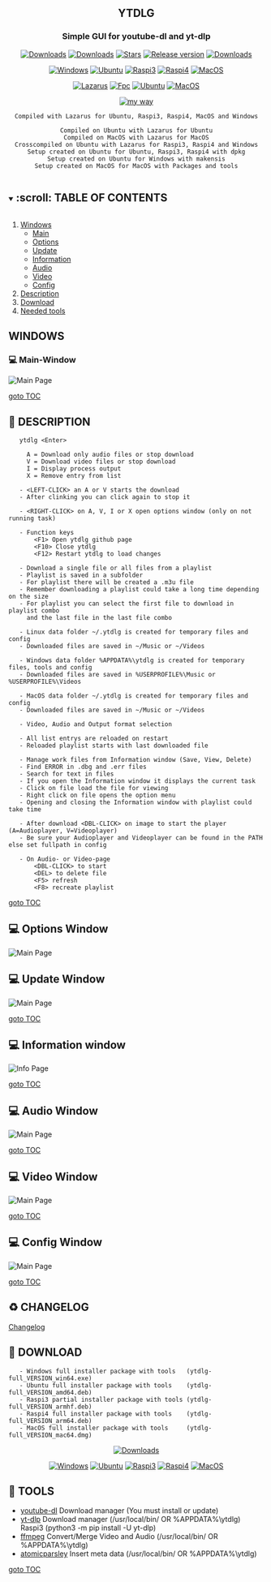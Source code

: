 <div align="center">

## YTDLG

### Simple GUI for youtube-dl and yt-dlp

[![Downloads](https://img.shields.io/github/last-commit/unattended-ch/ytdlg?style=for-the-badge&color=green)](https://github.com/unattended-ch/ytdlg/releases/latest)
[![Downloads](https://img.shields.io/github/license/unattended-ch/ytdlg?style=for-the-badge&color=darkgreen)](https://github.com/unattended-ch/ytdlg/releases/latest)
[![Stars](https://img.shields.io/github/stars/unattended-ch/ytdlg?style=for-the-badge&color=orange)](https://github.com/unattended-ch/ytdlg/stargazers)
[![Release version](https://img.shields.io/github/v/release/unattended-ch/ytdlg?label=&style=for-the-badge)](https://github.com/unattended-ch/ytdlg/releases/latest)
[![Downloads](https://img.shields.io/github/downloads/unattended-ch/ytdlg/total?style=for-the-badge&color=blue)](https://github.com/unattended-ch/ytdlg/releases/latest)

[![Windows](https://img.shields.io/badge/-Windows_x64-blue.svg?style=for-the-badge&logo=windows)](https://github.com/unattended-ch/ytdlg/releases/latest/download/ytdlg-full_0.0.0.34_win64.exe)
[![Ubuntu](https://img.shields.io/badge/-Ubuntu_x64-brightgreen.svg?style=for-the-badge&logo=linux)](https://github.com/unattended-ch/ytdlg/releases/latest/download/ytdlg-full_0.0.0.34_amd64.deb)
[![Raspi3](https://img.shields.io/badge/-Raspi_ARMHF-maroon.svg?style=for-the-badge&logo=linux)](https://github.com/unattended-ch/ytdlg/releases/latest/download/ytdlg-full_0.0.0.34_armhf.deb)
[![Raspi4](https://img.shields.io/badge/-Raspi_ARM64-orange.svg?style=for-the-badge&logo=linux)](https://github.com/unattended-ch/ytdlg/releases/latest/download/ytdlg-full_0.0.0.34_arm64.deb)
[![MacOS](https://img.shields.io/badge/-MacOS_x64-lightblue.svg?style=for-the-badge&logo=apple)](https://github.com/unattended-ch/ytdlg/releases/latest/download/ytdlg-full_0.0.0.34_mac64.dmg)

[![Lazarus](https://img.shields.io/badge/-Lazarus_2.2.4-yellow.svg?style=for-the-badge)](https://sourceforge.net/projects/lazarus/files/Lazarus%20Linux%20amd64%20DEB/Lazarus%202.2.4/)
[![Fpc](https://img.shields.io/badge/-FPC_3.2.2-yellow.svg?style=for-the-badge)](https://www.freepascal.org/download.html)
[![Ubuntu](https://img.shields.io/badge/-Ubuntu_20.04-yellow.svg?style=for-the-badge)](https://releases.ubuntu.com/focal/)
[![MacOS](https://img.shields.io/badge/-MacOS_10.13-yellow.svg?style=for-the-badge)](https://de.wikipedia.org/wiki/MacOS)

[![my way](https://img.shields.io/badge/-vide_alios_et_bene_quod_opus_est_cogitare-navy.svg?style=for-the-badge)](https://www.google.ch/search?q="vide+alios+et+bene+quod+opus+est+cogitare"%2B+translate)<br>


    Compiled with Lazarus for Ubuntu, Raspi3, Raspi4, MacOS and Windows

    Compiled on Ubuntu with Lazarus for Ubuntu
    Compiled on MacOS with Lazarus for MacOS
    Crosscompiled on Ubuntu with Lazarus for Raspi3, Raspi4 and Windows
    Setup created on Ubuntu for Ubuntu, Raspi3, Raspi4 with dpkg
    Setup created on Ubuntu for Windows with makensis
    Setup created on MacOS for MacOS with Packages and tools

</div>

<a name="toc"></a>
<!-- TABLE OF CONTENTS -->
<details open="open">
  <summary><h2 style="display: inline-block">:scroll: TABLE OF CONTENTS</h2></summary>
  <ol>
    <li><a href="#windows">Windows</a>
      <ul>
      <li><a href="#mainwindow">Main</a></li>
      <li><a href="#optionswindows">Options</a></li>
      <li><a href="#updatewindows">Update</a></li>
      <li><a href="#informationwindows">Information</a></li>
      <li><a href="#audiowindows">Audio</a></li>
      <li><a href="#videowindows">Video</a></li>
      <li><a href="#configwindows">Config</a></li>
      </ul>
    </li>
    <li><a href="#descriptions">Description</a></li>
    <li><a href="#downloads">Download</a></li>
    <li><a href="#neededtools">Needed tools</a></li>
  </ol>
</details>

<a name="windows"></a>
## WINDOWS
<a name="mainwindow"></a>
### :computer: Main-Window
![Main Page](/res/main-window.png)

   [goto TOC](#toc)

<a name="descriptions"></a>
## :scroll: DESCRIPTION

       ytdlg <Enter>

         A = Download only audio files or stop download
         V = Download video files or stop download
         I = Display process output
         X = Remove entry from list

       - <LEFT-CLICK> an A or V starts the download
       - After clinking you can click again to stop it

       - <RIGHT-CLICK> on A, V, I or X open options window (only on not running task)

       - Function keys
           <F1> Open ytdlg github page
           <F10> Close ytdlg
           <F12> Restart ytdlg to load changes

       - Download a single file or all files from a playlist
       - Playlist is saved in a subfolder
       - For playlist there will be created a .m3u file
       - Remember downloading a playlist could take a long time depending on the size
       - For playlist you can select the first file to download in playlist combo
         and the last file in the last file combo

       - Linux data folder ~/.ytdlg is created for temporary files and config
       - Downloaded files are saved in ~/Music or ~/Videos

       - Windows data folder %APPDATA%\ytdlg is created for temporary files, tools and config
       - Downloaded files are saved in %USERPROFILE%\Music or %USERPROFILE%\Videos

       - MacOS data folder ~/.ytdlg is created for temporary files and config
       - Downloaded files are saved in ~/Music or ~/Videos

       - Video, Audio and Output format selection

       - All list entrys are reloaded on restart
       - Reloaded playlist starts with last downloaded file

       - Manage work files from Information window (Save, View, Delete)
       - Find ERROR in .dbg and .err files
       - Search for text in files
       - If you open the Information window it displays the current task
       - Click on file load the file for viewing
       - Right click on file opens the option menu
       - Opening and closing the Information window with playlist could take time

       - After download <DBL-CLICK> on image to start the player (A=Audioplayer, V=Videoplayer)
       - Be sure your Audioplayer and Videoplayer can be found in the PATH else set fullpath in config

       - On Audio- or Video-page
           <DBL-CLICK> to start
           <DEL> to delete file
           <F5> refresh
           <F8> recreate playlist

   [goto TOC](#toc)

<a name="optionswindows"></a>
## :computer: Options Window
![Main Page](/res/options-window.png)


<a name="updatewindows"></a>
## :computer: Update Window
![Main Page](/res/update-window.png)

   [goto TOC](#toc)

<a name="informationwindows"></a>
## :computer: Information window
![Info Page](/res/info-window.png)

   [goto TOC](#toc)

<a name="audiowindows"></a>
## :computer: Audio Window
![Main Page](/res/audio-window.png)

   [goto TOC](#toc)

<a name="videowindows"></a>
## :computer: Video Window
![Main Page](/res/video-window.png)

   [goto TOC](#toc)

<a name="configwindows"></a>
## :computer: Config Window
![Main Page](/res/config-window.png)

   [goto TOC](#toc)

<a name="change"></a>
## :recycle: CHANGELOG
[Changelog](/CHANGELOG)


<a name="downloads"></a>
## :dvd: DOWNLOAD

       - Windows full installer package with tools   (ytdlg-full_VERSION_win64.exe)
       - Ubuntu full installer package with tools    (ytdlg-full_VERSION_amd64.deb)
       - Raspi3 partial installer package with tools (ytdlg-full_VERSION_armhf.deb)
       - Raspi4 full installer package with tools    (ytdlg-full_VERSION_arm64.deb)
       - MacOS full installer package with tools     (ytdlg-full_VERSION_mac64.dmg)

<div align="center">

[![Downloads](https://img.shields.io/github/downloads/unattended-ch/ytdlg/v0.0.0.34/total?style=for-the-badge&color=blue)](https://github.com/unattended-ch/ytdlg/releases/latest)

[![Windows](https://img.shields.io/badge/-Windows_x64-blue.svg?style=for-the-badge&logo=windows)](https://github.com/unattended-ch/ytdlg/releases/latest/download/ytdlg-full_0.0.0.34_win64.exe)
[![Ubuntu](https://img.shields.io/badge/-Ubuntu_x64-brightgreen.svg?style=for-the-badge&logo=linux)](https://github.com/unattended-ch/ytdlg/releases/latest/download/ytdlg-full_0.0.0.34_amd64.deb)
[![Raspi3](https://img.shields.io/badge/-Raspi_ARMHF-maroon.svg?style=for-the-badge&logo=linux)](https://github.com/unattended-ch/ytdlg/releases/latest/download/ytdlg-full_0.0.0.34_armhf.deb)
[![Raspi4](https://img.shields.io/badge/-Raspi_ARM64-orange.svg?style=for-the-badge&logo=linux)](https://github.com/unattended-ch/ytdlg/releases/latest/download/ytdlg-full_0.0.0.34_arm64.deb)
[![MacOS](https://img.shields.io/badge/-MacOS_x64-lightblue.svg?style=for-the-badge&logo=apple)](https://github.com/unattended-ch/ytdlg/releases/latest/download/ytdlg-full_0.0.0.34_mac64.dmg)

</div>

<a name="neededtools"></a>
## :hammer: TOOLS

-   [  youtube-dl][youtube-dl] Download manager (You must install or update)
-   [  yt-dlp][yt-dlp] Download manager (/usr/local/bin/ OR %APPDATA%\ytdlg)  Raspi3 (python3 -m pip install -U yt-dlp)
-   [  ffmpeg][ffmpeg] Convert/Merge Video and Audio (/usr/local/bin/ OR %APPDATA%\ytdlg)
-   [  atomicparsley][atomicparsley] Insert meta data (/usr/local/bin/ OR %APPDATA%\ytdlg)

    
   [goto TOC](#toc)

[releases]: https://github.com/unattended-ch/ytdlg/releases

[youtube-dl]: https://github.com/ytdl-org/youtube-dl#installation

[yt-dlp]: https://github.com/yt-dlp/yt-dlp#installation

[ffmpeg]: https://www.ffmpeg.org/download.html

[atomicparsley]: https://howtoinstall.co/en/atomicparsley

[curl]: https://curl.se/windows/

[lazarus]: https://www.lazarus-ide.org/
